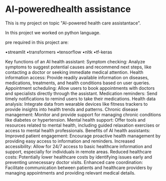 # AI-poweredhealth assistance

This is my project on topic "AI-powered health care assistantace".

In this project we worked on python language.

pre required in this project are:

•streamlit
•transformers
•tensorflow
•nltk
•tf-keras

Key functions of an AI health assistant:
Symptom checking:
Analyze symptoms to suggest potential causes and recommend next steps, like contacting a doctor or seeking immediate medical attention. 
Health information access:
Provide readily available information on diseases, medications, treatments, and health conditions based on user queries. 
Appointment scheduling:
Allow users to book appointments with doctors and specialists directly through the assistant. 
Medication reminders:
Send timely notifications to remind users to take their medications. 
Health data analysis:
Integrate data from wearable devices like fitness trackers to provide insights into health trends and patterns. 
Chronic disease management:
Monitor and provide support for managing chronic conditions like diabetes or hypertension. 
Mental health support:
Offer tools and resources related to mental health, including guided relaxation exercises or access to mental health professionals. 
Benefits of AI health assistants:
Improved patient engagement:
Encourage proactive health management by providing easy access to information and reminders. 
Increased accessibility:
Allow for 24/7 access to basic healthcare information and support, especially for individuals in remote areas. 
Reduced healthcare costs:
Potentially lower healthcare costs by identifying issues early and preventing unnecessary doctor visits. 
Enhanced care coordination:
Facilitate communication between patients and healthcare providers by managing appointments and providing relevant medical details. 


